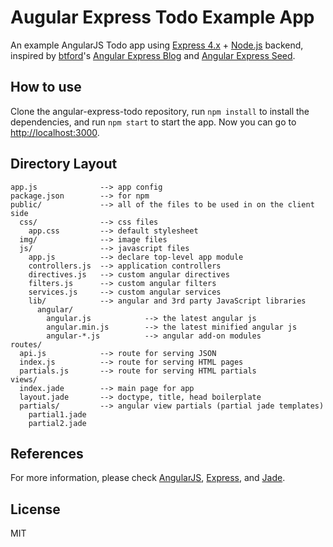 # Augular Express Todo Example App

An example AngularJS Todo app using [Express 4.x][express] + [Node.js][node] backend, inspired by [btford]'s [Angular Express Blog][angular-express-blog] and [Angular Express Seed][angular-express-seed].

## How to use

Clone the angular-express-todo repository, run `npm install` to install the dependencies, and run `npm start` to start the app. Now you can go to [http://localhost:3000](http://localhost:3000).

## Directory Layout

```
app.js              --> app config
package.json        --> for npm
public/             --> all of the files to be used in on the client side
  css/              --> css files
    app.css         --> default stylesheet
  img/              --> image files
  js/               --> javascript files
    app.js          --> declare top-level app module
    controllers.js  --> application controllers
    directives.js   --> custom angular directives
    filters.js      --> custom angular filters
    services.js     --> custom angular services
    lib/            --> angular and 3rd party JavaScript libraries
      angular/
        angular.js            --> the latest angular js
        angular.min.js        --> the latest minified angular js
        angular-*.js          --> angular add-on modules
routes/
  api.js            --> route for serving JSON
  index.js          --> route for serving HTML pages
  partials.js       --> route for serving HTML partials
views/
  index.jade        --> main page for app
  layout.jade       --> doctype, title, head boilerplate
  partials/         --> angular view partials (partial jade templates)
    partial1.jade
    partial2.jade
```

## References

For more information, please check [AngularJS][angular], [Express][express], and [Jade][jade].

## License

MIT

[angular]: http://angularjs.org
[angular-express-blog]: https://github.com/btford/angular-express-blog
[angular-express-seed]: https://github.com/btford/angular-express-seed
[btford]: https://github.com/btford
[express]: http://expressjs.com
[jade]: http://jade-lang.com
[node]: http://nodejs.org